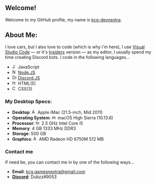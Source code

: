 ## Welcome!
Welcome to my GitHub profile, my name is [kcg-devnextra](https://www.github.com/kcg-devnextra, "My GitHub Profile").

## About Me:
I love cars, but I also love to code (which is why i'm here), I use [Visual Studio Code](https://code.visualstudio.com/, "Visual Studio Code Website")
— or it's [Insiders](https://code.visualstudio.com/insiders/) version — as my editor, I usually spend my time creating Discord bots.
I code in the following languages…
- <img align="inline-block" src="https://tinyurl.com/js-logo-png" height="15px" alt="JavaScript Icon, PNG"> JavaScript
- <img align="inline-block" src="https://tinyurl.com/node-js-icon-png" height="15px" alt="Node.JS Icon, PNG"> [Node.JS](https://nodejs.org/en/)
- <img align="inline-block" src="https://tinyurl.com/discordjs-icon-png" height="15px" alt="Discord.JS Icon, PNG"> [Discord.JS](https://discord.js.org/#/)
- <img align="inline-block" src="https://tinyurl.com/html5-icon-png" height="15px" alt="HTML(5) Icon, PNG"> HTML(5)
- <img align="inline-block" src="https://tinyurl.com/css3-icon-png" height="15px" alt="CSS(3) Icon, PNG"> CSS(3)

### My Desktop Specs:
- **Desktop**: <img align="inline-block" src="https://tinyurl.com/apple-logo-png" height="15px" alt="Apple Logo, PNG"> Apple iMac (21.5-inch, Mid 2011)
- **Operating System**: <img align="inline-block" src="https://tinyurl.com/macos-logo-png" height="15px" alt="macOS Logo, PNG"> macOS High Sierra (10.13.6)
- **Processor**: <img align="inline-block" src="https://tinyurl.com/intel-logo-png" height="15px" alt="Intel Logo, PNG"> 2.5 GHz Intel Core i5
- **Memory**: 4 GB 1333 MHz DDR3
- **Storage**: 500 GB
- **Graphics**: <img align="inline-block" src="https://tinyurl.com/amd-radeon-logo-png" height="15px" alt="AMD Radeon Logo, PNG"> AMD Radeon HD 6750M 512 MB

### Contact me
If need be, you can contact me in by one of the following ways…
- **Email**: kcg.gamesnextra@gmail.com
- **[Discord](https://discord.com/)**: Dubzz#9053
